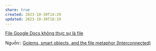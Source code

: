 ```yaml
---
share: true
created: 2023-10-30T14:29
updated: 2023-10-30T18:19
---
```

[File Google Docs không thực sự là file](../C%C6%A1%20s%E1%BB%9F%20d%E1%BB%AF%20li%E1%BB%87u/File%20Google%20Docs%20kh%C3%B4ng%20th%E1%BB%B1c%20s%E1%BB%B1%20l%C3%A0%20file.md)

Nguồn:: [Golems, smart objects, and the file metaphor (Interconnected)](https://interconnected.org/home/2021/02/01/golems)
